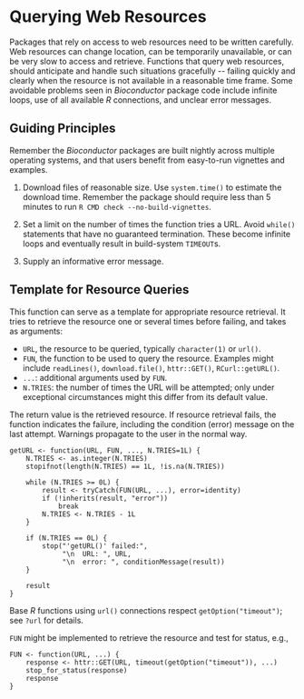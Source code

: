 # Querying Web Resources

Packages that rely on access to web resources need to be written
carefully. Web resources can change location, can be temporarily
unavailable, or can be very slow to access and retrieve. Functions
that query web resources, should anticipate and handle such situations
gracefully -- failing quickly and clearly when the resource is not
available in a reasonable time frame. Some avoidable problems seen in
_Bioconductor_ package code include infinite loops, use of all
available _R_ connections, and unclear error messages.

## Guiding Principles

Remember the _Bioconductor_ packages are built nightly across multiple
operating systems, and that users benefit from easy-to-run vignettes
and examples.

1. Download files of reasonable size. Use `system.time()` to estimate the
   download time. Remember the package should require less than 5 minutes to
   run `R CMD check --no-build-vignettes`.

2. Set a limit on the number of times the function tries a URL. Avoid
   `while()` statements that have no guaranteed termination. These
   become infinite loops and eventually result in build-system `TIMEOUT`s.

3. Supply an informative error message.

## Template for Resource Queries

This function can serve as a template for appropriate resource
retrieval. It tries to retrieve the resource one or several times before
failing, and takes as arguments:

- `URL`, the resource to be queried, typically `character(1)` or
  `url()`.
- `FUN`, the function to be used to query the resource. Examples might
  include `readLines()`, `download.file()`, `httr::GET()`,
  `RCurl::getURL()`.
- `...`: additional arguments used by `FUN`.
- `N.TRIES`: the number of times the URL will be attempted; only under
  exceptional circumstances might this differ from its default value.

The return value is the retrieved resource. If resource retrieval
fails, the function indicates the failure, including the condition
(error) message on the last attempt. Warnings propagate to the user in
the normal way.

    getURL <- function(URL, FUN, ..., N.TRIES=1L) {
        N.TRIES <- as.integer(N.TRIES)
        stopifnot(length(N.TRIES) == 1L, !is.na(N.TRIES))

        while (N.TRIES >= 0L) {
            result <- tryCatch(FUN(URL, ...), error=identity)
            if (!inherits(result, "error"))
                break
            N.TRIES <- N.TRIES - 1L
        }

        if (N.TRIES == 0L) {
            stop("'getURL()' failed:",
                 "\n  URL: ", URL,
                 "\n  error: ", conditionMessage(result))
        }

        result
    }


Base _R_ functions using `url()` connections respect
`getOption("timeout")`; see `?url` for details.

`FUN` might be implemented to retrieve the resource and test for
status, e.g.,

    FUN <- function(URL, ...) {
        response <- httr::GET(URL, timeout(getOption("timeout")), ...)
        stop_for_status(response)
        response
    }
